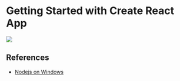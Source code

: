 # Getting Started with Create React App

![](https://img.shields.io/badge/nodejs-20.10%20LTS-green)

## References

- [Nodejs on Windows](https://learn.microsoft.com/zh-cn/windows/dev-environment/javascript/nodejs-on-windows)
